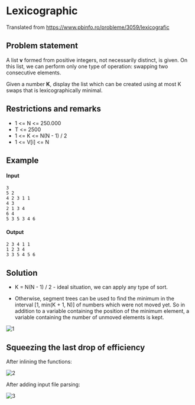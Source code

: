 # Lexicographic

Translated from https://www.pbinfo.ro/probleme/3059/lexicografic

## Problem statement

A list **v** formed from positive integers, not necessarily distinct, is given. On this list, we can perform only one type of operation: swapping two consecutive elements. 

Given a number **K**, display the list which can be created using at most K swaps that is lexicographically minimal.

## Restrictions and remarks

* 1 <= N <= 250.000
* T <= 2500
* 1 <= K <= N(N - 1) / 2
* 1 <= V[i] <= N 

## Example

#### Input
```
3
5 2
4 2 3 1 1
4 3
2 1 3 4
6 4
5 3 5 3 4 6
```

#### Output
```
2 3 4 1 1
1 2 3 4
3 3 5 4 5 6
```

## Solution

* K = N(N - 1) / 2 - ideal situation, we can apply any type of sort.

* Otherwise, segment trees can be used to find the minimum in the interval [1, min(K + 1, N)] of numbers which were not moved yet. So in addition to a variable containing the position
of the minimum element, a variable containing the number of unmoved elements is kept. 

![1](https://user-images.githubusercontent.com/79721547/121079080-61116b80-c7e2-11eb-8bf5-c4763a48f103.png)

## Squeezing the last drop of efficiency

After inlining the functions:

![2](https://user-images.githubusercontent.com/79721547/121079165-7a1a1c80-c7e2-11eb-8520-16cc34ddc25c.png)

After adding input file parsing:

![3](https://user-images.githubusercontent.com/79721547/121079186-830aee00-c7e2-11eb-9589-8c86a9758827.png)